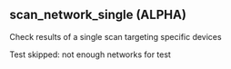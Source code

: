 
## scan_network_single (ALPHA)

Check results of a single scan targeting specific devices


Test skipped: not enough networks for test
